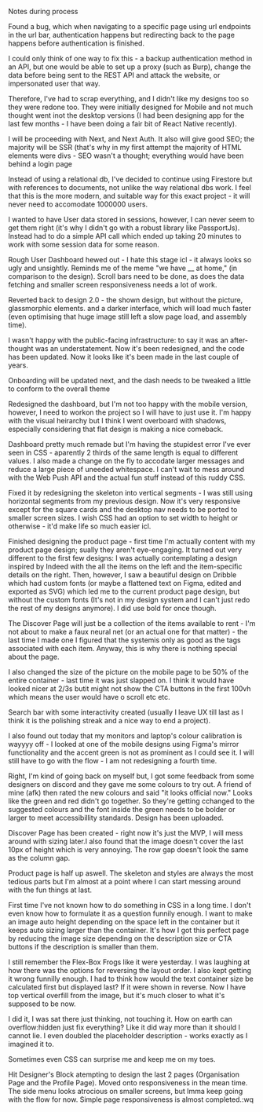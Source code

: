 Notes during process

Found a bug, which when navigating to a specific page using url endpoints in the url bar, authentication happens but redirecting back to the page happens before authentication is finished.

I could only think of one way to fix this - a backup authentication method in an API, but one would be able to set up a proxy (such as Burp), change the data before being sent to the REST API and attack the website, or impersonated user that way.

Therefore, I've had to scrap everything, and I didn't like my designs too so they were redone too. They were initially designed for Mobile and not much thought went inot the desktop versions (I had been designing app for the last few months - I have been doing a fair bit of React Native recently).

I will be proceeding with Next, and Next Auth. It also will give good SEO; the majority will be SSR (that's why in my first attempt the majority of HTML elements were divs - SEO wasn't a thought; everything would have been behind a login page

Instead of using a relational db, I've decided to continue using Firestore but with references to documents, not unlike the way relational dbs work. I feel that this is the more modern, and suitable way for this exact project - it will never need to accomodate 1000000 users.

I wanted to have User data stored in sessions,
however, I can never seem to get them right (it's why I didn't go with a robust library like PassportJs). Instead had to do a simple API call which ended up taking 20 minutes to work with some session data for some reason.

Rough User Dashboard hewed out - I hate this stage icl - it always looks so ugly and unsightly. Reminds me of the meme "we have __ at home," (in comparison to the design). Scroll bars need to be done, as does the data fetching and smaller screen responsiveness needs a lot of work.

Reverted back to design 2.0 - the shown design, but without the picture, glassmorphic elements. and a darker interface, which will load much faster (even optimising that huge image still left a slow page load, and assembly time).

I wasn't happy with the public-facing infrastructure: to say it was an after-thought was an understatement. Now it's been redesigned, and the code has been updated. Now it looks like it's been made in the last couple of years.

Onboarding will be updated next, and the dash needs to be tweaked a little to conform to the overall theme

Redesigned the dashboard, but I'm not too happy with the mobile version, however, I need to workon the project so I will have to just use it. I'm happy with the visual heirarchy but I think I went overboard with shadows, especially considering that flat design is making a nice comeback.

Dashboard pretty much remade but I'm having the stupidest error I've ever seen in CSS - aparently 2 thirds of the same length is equal to different values. I also made a change on the fly to accodate larger messages and reduce a large piece of uneeded whitespace. I can't wait to mess around with the Web Push API and the actual fun stuff instead of this ruddy CSS.

Fixed it by redesigning the skeleton into vertical segments - I was still using horizontal segments from my previous design. Now it's very responsive except for the square cards and the desktop nav needs to be ported to smaller screen sizes. I wish CSS had an option to set width to height or otherwise - it'd make life so much easier icl.

Finished designing the product page - first time I'm actually content with my product page design; sually they aren't eye-engaging. It turned out very different to the first few designs: I was actually contemplating a design inspired by Indeed with the all the items on the left and the item-specific details on the right. Then, however, I saw a beautiful design on Dribble which had custom fonts (or maybe a flattened text on Figma, edited and exported as SVG) which led me to the current product page design, but without the custom fonts (It's not in my design system and I can't just redo the rest of my designs anymore). I did use bold for once though.

The Discover Page will just be a collection of the items available to rent - I'm not about to make a faux neural net (or an actual one for that matter) - the last time I made one I figured that the systemis only as good as the tags associated with each item. Anyway, this is why there is nothing special about the page.

I also changed the size of the picture on the mobile page to be 50% of the entire container - last time it was just slapped on. I think it would have looked nicer at 2/3s butit might not show the CTA buttons in the first 100vh which means the user would have o scroll etc etc.

Search bar with some interactivity created (usually I leave UX till last as I think it is the polishing streak and a nice way to end a project).

I also found out today that my monitors and laptop's colour calibration is wayyyy off - I looked at one of the mobile designs using Figma's mirror functionality and the accent green is not as prominent as I could see it. I will still have to go with the flow - I am not redesigning a fourth time.

Right, I'm kind of going back on myself but, I got some feedback from some designers on discord and they gave me some colours to try out. A friend of mine (afk) then rated the new colours and said "it looks official now." Looks like the green and red didn't go together. So they're getting cchanged to the suggested colours and the font inside the green needs to be bolder or larger to meet accessibillity standards. Design has been uploaded.

Discover Page has been created - right now it's just the MVP, I will mess around with sizing later.I also found that the image doesn't cover the last 10px of height which is very annoying. The row gap doesn't look the same as the column gap.

Product page is half up aswell. The skeleton and styles are always the most tedious parts but I'm almost at a point where I can start messing around with the fun things at last.

First time I've not known how to do something in CSS in a long time. I don't even know how to formulate it as a question funnily enough. I want to make an image auto height depending on the space left in the container but it keeps auto sizing larger than the container. It's how I got this perfect page by reducing the image size depending on the description size or CTA buttons if the description is smaller than them.

I still remember the Flex-Box Frogs like it were yesterday. I was laughing at how there was the options for reversing the layout order. I also kept getting it wrong funnilly enough. I had to think how would the text container size be calculated first but displayed last? If it were shown in reverse. Now I have top vertical overfill from the image, but it's much closer to what it's supposed to be now.

I did it, I was sat there just thinking, not touching it. How on earth can overflow:hidden just fix everything? Like it did way more than it should I cannot lie. I even doubled the placeholder description - works exactly as I imagined it to.

Sometimes even CSS can surprise me and keep me on my toes.

Hit Designer's Block atempting to design the last 2 pages (Organisation Page and the Profile Page). Moved onto responsiveness in the mean time. The side menu looks atrocious on smaller screens, but Imma keep going with the flow for now. Simple page responsiveness is almost completed.:wq
